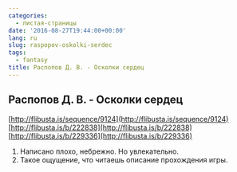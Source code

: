 ```yaml
---
categories:
  - листая-страницы
date: '2016-08-27T19:44:00+00:00'
lang: ru
slug: raspopov-oskolki-serdec
tags:
  - fantasy
title: Распопов Д. В. - Осколки сердец
---
```


## Распопов Д. В. - Осколки сердец

<!--more-->

[http://flibusta.is/sequence/9124](http://flibusta.is/sequence/9124)  
[http://flibusta.is/b/222838](http://flibusta.is/b/222838)  
[http://flibusta.is/b/229336](http://flibusta.is/b/229336)  

1.  Написано плохо, небрежно. Но увлекательно.
2.  Такое ощущение, что читаешь описание прохождения игры.

